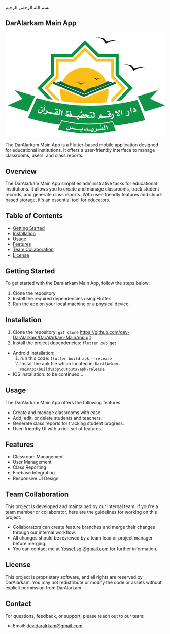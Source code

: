 بسم الله الرحمن الرحيم

## DarAlarkam Main App

![Project Logo](./lib/assets/photos/logo.png)

The DarAlarkam Main App is a Flutter-based mobile application designed for educational institutions. It offers a user-friendly interface to manage classrooms, users, and class reports.

## Overview

The DarAlarkam Main App simplifies administrative tasks for educational institutions. It allows you to create and manage classrooms, track student records, and generate class reports. With user-friendly features and cloud-based storage, it's an essential tool for educators.

## Table of Contents

- [Getting Started](#getting-started)
- [Installation](#installation)
- [Usage](#usage)
- [Features](#features)
- [Team Collaboration](#team-collaboration)
- [License](#license)

## Getting Started

To get started with the Daralarkam Main App, follow the steps below:

1. Clone the repository.
2. Install the required dependencies using Flutter.
3. Run the app on your local machine or a physical device.

## Installation

1. Clone the repository:
   ```git clone``` https://github.com/dev-DarAlarkam/DarAlArkam-MainApp.git
2. Install the project dependencies:
```flutter pub get```
- Android Installation:
  1. run this code:
  ```flutter build apk --release```
  2. Install the apk file which located in:
  ```DarAlArkam-MainApp\build\app\outputs\apk\release```   
- IOS installation:
to be continued...

## Usage

The DarAlarkam Main App offers the following features:
- Create and manage classrooms with ease.
- Add, edit, or delete students and teachers.
- Generate class reports for tracking student progress.
- User-friendly UI with a rich set of features.

## Features

- Classroom Management
- User Management
- Class Reporting
- Firebase Integration
- Responsive UI Design

## Team Collaboration

This project is developed and maintained by our internal team. If you're a team member or collaborator, here are the guidelines for working on this project:
- Collaborators can create feature branches and merge their changes through our internal workflow.
- All changes should be reviewed by a team lead or project manager before merging.
- You can contact me at Yossef.sgl@gmail.com for further information.

## License

This project is proprietary software, and all rights are reserved by DarAlarkam. You may not redistribute or modify the code or assets without explicit permission from DarAlarkam.

## Contact
For questions, feedback, or support, please reach out to our team:

- Email: dev.daralrkam@gmail.com
